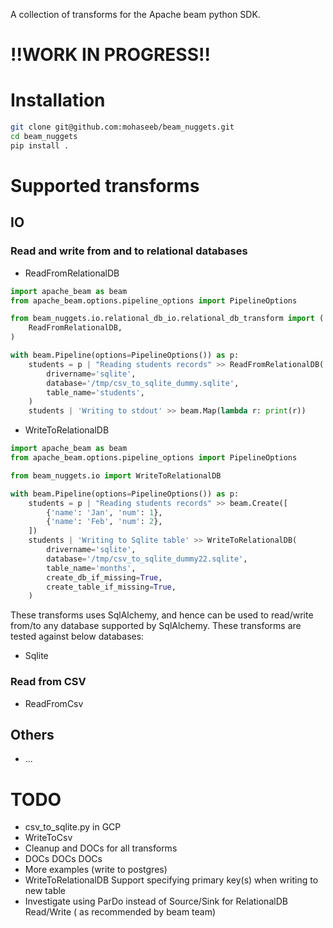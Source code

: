 A collection of transforms for the Apache beam python SDK.
# !!WORK IN PROGRESS!!
# Installation
```bash
git clone git@github.com:mohaseeb/beam_nuggets.git
cd beam_nuggets
pip install .
```
# Supported transforms
## IO
### Read and write from and to relational databases  
* ReadFromRelationalDB
<!--read from sql database-->
<!--read from postgres postgresql-->
<!--read from mysql-->
<!--read from oracle-->
```python
import apache_beam as beam
from apache_beam.options.pipeline_options import PipelineOptions

from beam_nuggets.io.relational_db_io.relational_db_transform import (
    ReadFromRelationalDB,
)

with beam.Pipeline(options=PipelineOptions()) as p:
    students = p | "Reading students records" >> ReadFromRelationalDB(
        drivername='sqlite',
        database='/tmp/csv_to_sqlite_dummy.sqlite',
        table_name='students',
    )
    students | 'Writing to stdout' >> beam.Map(lambda r: print(r))
```
* WriteToRelationalDB
<!--write to sql database-->
<!--write to postgres postgresql-->
<!--write to mysql-->
<!--write to oracle-->
```python
import apache_beam as beam
from apache_beam.options.pipeline_options import PipelineOptions

from beam_nuggets.io import WriteToRelationalDB

with beam.Pipeline(options=PipelineOptions()) as p:
    students = p | "Reading students records" >> beam.Create([
        {'name': 'Jan', 'num': 1},
        {'name': 'Feb', 'num': 2},
    ])
    students | 'Writing to Sqlite table' >> WriteToRelationalDB(
        drivername='sqlite',
        database='/tmp/csv_to_sqlite_dummy22.sqlite',
        table_name='months',
        create_db_if_missing=True,
        create_table_if_missing=True,
    )
```

These transforms uses SqlAlchemy, and hence can be used to read/write from/to
any database supported by SqlAlchemy. These transforms are tested against 
below databases:
* Sqlite
<!--* postgres-->
<!--* mysql-->
### Read from CSV
* ReadFromCsv
## Others
* ...
# TODO
* csv_to_sqlite.py in GCP
* WriteToCsv
* Cleanup and DOCs for all transforms
* DOCs DOCs DOCs
* More examples (write to postgres)
* WriteToRelationalDB Support specifying primary key(s) when writing to new 
table
* Investigate using ParDo instead of Source/Sink for RelationalDB Read/Write (
as recommended by beam team)